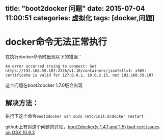 title: "boot2docker 问题"
date: 2015-07-04 11:00:51
categories: 虚拟化
tags: [docker,问题]
---

# docker命令无法正常执行
在执行docker命令时出现以下的错误：

`An error occurred trying to connect: Get https://192.168.59.107:2376/v1.18/containers/json?all=1: x509: certificate is valid for 127.0.0.1, 10.0.2.15, not 192.168.59.107`

这个问题在boot2docker 1.7.0版会出现

## 解决方法：

执行下这个命令`boot2docker ssh sudo /etc/init.d/docker restart`

github上有对这个问题的讨论，[boot2docker(v 1.4.1 and 1.5) bad cert issues on OSX 10.9.3](https://github.com/boot2docker/boot2docker/issues/824)

